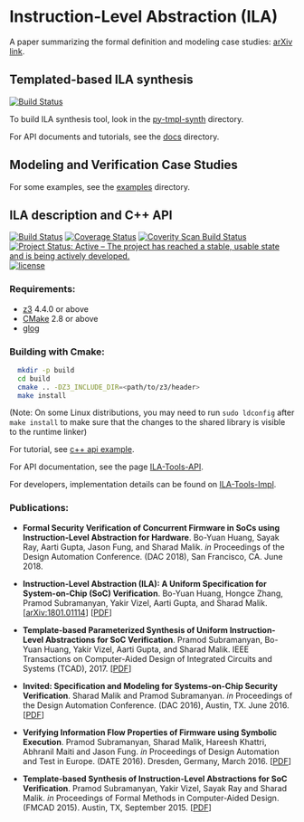# Instruction-Level Abstraction (ILA)

A paper summarizing the formal definition and modeling case studies: [arXiv link](https://arxiv.org/abs/1801.01114).


## Templated-based ILA synthesis

[![Build Status](https://semaphoreci.com/api/v1/bo-yuan-huang/ila/branches/master/shields_badge.svg)](https://semaphoreci.com/bo-yuan-huang/ila)

To build ILA synthesis tool, look in the [py-tmpl-synth](https://github.com/Bo-Yuan-Huang/ILA-Tools/tree/master/py-tmpl-synth) directory.

For API documents and tutorials, see the [docs](https://github.com/Bo-Yuan-Huang/ILA-Tools/tree/master/docs) directory.

## Modeling and Verification Case Studies

For some examples, see the [examples](https://github.com/Bo-Yuan-Huang/ILA-Tools/tree/master/examples) directory.

## ILA description and C++ API 

[![Build Status](https://travis-ci.org/Bo-Yuan-Huang/ILA-Tools.svg?branch=master)](https://travis-ci.org/Bo-Yuan-Huang/ILA-Tools)
[![Coverage Status](https://coveralls.io/repos/github/Bo-Yuan-Huang/ILA-Tools/badge.svg?branch=master)](https://coveralls.io/github/Bo-Yuan-Huang/ILA-Tools?branch=master)
[![Coverity Scan Build Status](https://img.shields.io/coverity/scan/14490.svg)](https://scan.coverity.com/projects/bo-yuan-huang-ila-tools)
[![Project Status: Active – The project has reached a stable, usable state and is being actively developed.](http://www.repostatus.org/badges/latest/active.svg)](http://www.repostatus.org/#active)
[![license](https://img.shields.io/github/license/mashape/apistatus.svg)](https://github.com/Bo-Yuan-Huang/ILA-Tools/blob/master/LICENSE)

### Requirements:
* [z3](https://github.com/Z3Prover/z3) 4.4.0 or above 
* [CMake](https://cmake.org/download/) 2.8 or above
* [glog](https://github.com/google/glog)

### Building with Cmake:
```bash
  mkdir -p build
  cd build
  cmake .. -DZ3_INCLUDE_DIR=<path/to/z3/header>
  make install
```

(Note: On some Linux distributions, you may need to run `sudo ldconfig` after `make install` to make sure that the changes to the shared library is visible to the runtime linker)

For tutorial, see [c++ api example](https://github.com/Bo-Yuan-Huang/ILA-Tools/tree/master/examples/c++).

For API documentation, see the page [ILA-Tools-API](https://rawgit.com/Bo-Yuan-Huang/ILA-Tools/master/docs/api-html/namespaceila.html).

For developers, implementation details can be found on [ILA-Tools-Impl](https://rawgit.com/Bo-Yuan-Huang/ILA-Tools/master/docs/impl-html/namespaceila.html).


### Publications:

* __Formal Security Verification of Concurrent Firmware in SoCs using Instruction-Level Abstraction for Hardware__.
  Bo-Yuan Huang, Sayak Ray, Aarti Gupta, Jason Fung, and Sharad Malik.
  *in* Proceedings of the Design Automation Conference. (DAC 2018), San Francisco, CA. June 2018.

* __Instruction-Level Abstraction (ILA): A Uniform Specification for System-on-Chip (SoC) Verification__.
  Bo-Yuan Huang, Hongce Zhang, Pramod Subramanyan, Yakir Vizel, Aarti Gupta, and Sharad Malik.
  [[arXiv:1801.01114](https://arxiv.org/abs/1801.01114)]
  [[PDF](https://arxiv.org/pdf/1801.01114.pdf)]

* __Template-based Parameterized Synthesis of Uniform Instruction-Level Abstractions for SoC Verification__.
  Pramod Subramanyan, Bo-Yuan Huang, Yakir Vizel, Aarti Gupta, and Sharad Malik.
  IEEE Transactions on Computer-Aided Design of Integrated Circuits and Systems (TCAD), 2017.
  [[PDF](https://github.com/Bo-Yuan-Huang/ILA-Tools/blob/master/docs/publications/Template-based%20Parameterized%20Synthesis%20of%20Uniform%20Instruction-Level%20Abstractions%20for%20SoC%20Verification.pdf)]

* __Invited: Specification and Modeling for Systems-on-Chip Security Verification__. 
  Sharad Malik and Pramod Subramanyan.
  *in* Proceedings of the Design Automation Conference. (DAC 2016), Austin, TX. June 2016. 
  [[PDF](https://github.com/Bo-Yuan-Huang/ILA-Tools/blob/master/docs/publications/Invited_Specification_and_Modeling_for_Systems_on_Chip_Security_Verification.pdf)] 

* __Verifying Information Flow Properties of Firmware using Symbolic Execution__. 
  Pramod Subramanyan, Sharad Malik, Hareesh Khattri, Abhranil Maiti and Jason Fung.
  *in* Proceedings of Design Automation and Test in Europe. (DATE 2016). Dresden, Germany, March 2016.
  [[PDF](https://github.com/Bo-Yuan-Huang/ILA-Tools/blob/master/docs/publications/Verifying_Information_Flow_Properties_of_Firmware_using_Symbolic_Execution.pdf)]

* __Template-based Synthesis of Instruction-Level Abstractions for SoC Verification__. 
  Pramod Subramanyan, Yakir Vizel, Sayak Ray and Sharad Malik.
  *in* Proceedings of Formal Methods in Computer-Aided Design. (FMCAD 2015). Austin, TX, September 2015.
  [[PDF](https://github.com/Bo-Yuan-Huang/ILA-Tools/blob/master/docs/publications/Template_based_Instruction_Level_Abstraction_for_SoC_Verification.pdf)]
